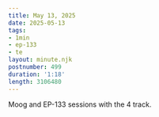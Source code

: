 ```yaml
---
title: May 13, 2025
date: 2025-05-13
tags:
- 1min
- ep-133
- te
layout: minute.njk
postnumber: 499
duration: '1:18'
length: 3106480
---
```

Moog and EP-133 sessions with the 4 track. 